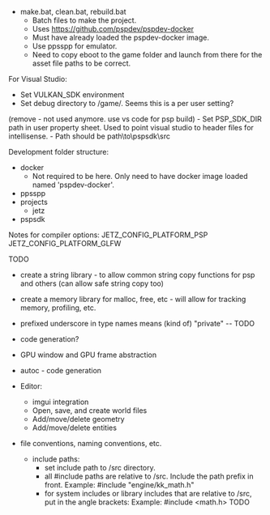 
- make.bat, clean.bat, rebuild.bat
    - Batch files to make the project.
    - Uses https://github.com/pspdev/pspdev-docker
    - Must have already loaded the pspdev-docker image.
    - Use ppsspp for emulator.
    - Need to copy eboot to the game folder and launch from there for the asset file paths to be correct.

For Visual Studio:
- Set VULKAN_SDK environment 
- Set debug directory to /game/. Seems this is a per user setting?



(remove - not used anymore. use vs code for psp build) - Set PSP_SDK_DIR path in user property sheet. Used to point visual studio to header files for intellisense.
    - Path should be path\to\pspsdk\src



Development folder structure:
- docker
    - Not required to be here. Only need to have docker image loaded named 'pspdev-docker'.
- ppsspp
- projects
    - jetz
- pspsdk




Notes for compiler options:
JETZ_CONFIG_PLATFORM_PSP
JETZ_CONFIG_PLATFORM_GLFW




TODO
- create a string library - to allow common string copy functions for psp and others (can allow safe string copy too)
- create a memory library for malloc, free, etc - will allow for tracking memory, profiling, etc.

- prefixed underscore in type names means (kind of) "private" -- TODO
- code generation?



- GPU window and GPU frame abstraction
- autoc - code generation
- Editor:
	- imgui integration
	- Open, save, and create world files
	- Add/move/delete geometry
	- Add/move/delete entities


- file conventions, naming conventions, etc.
	- include paths:
		- set include path to /src directory.
		- all #include paths are relative to /src. Include the path prefix in front.
			Example: #include "engine/kk_math.h"
		- for system includes or library includes that are relative to /src, put in the angle brackets:
			Example: #include <math.h>
	TODO
